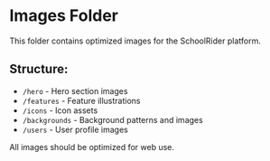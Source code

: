 
# Images Folder

This folder contains optimized images for the SchoolRider platform.

## Structure:
- `/hero` - Hero section images
- `/features` - Feature illustrations
- `/icons` - Icon assets
- `/backgrounds` - Background patterns and images
- `/users` - User profile images

All images should be optimized for web use.

